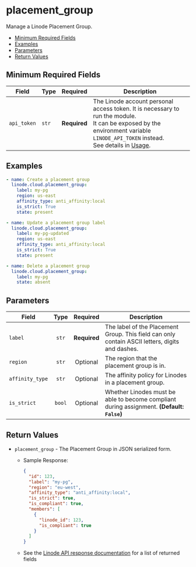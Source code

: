 # placement_group

Manage a Linode Placement Group.

- [Minimum Required Fields](#minimum-required-fields)
- [Examples](#examples)
- [Parameters](#parameters)
- [Return Values](#return-values)

## Minimum Required Fields
| Field       | Type  | Required     | Description                                                                                                                                                                                                              |
|-------------|-------|--------------|--------------------------------------------------------------------------------------------------------------------------------------------------------------------------------------------------------------------------|
| `api_token` | `str` | **Required** | The Linode account personal access token. It is necessary to run the module. <br/>It can be exposed by the environment variable `LINODE_API_TOKEN` instead. <br/>See details in [Usage](https://github.com/linode/ansible_linode?tab=readme-ov-file#usage). |

## Examples

```yaml
- name: Create a placement group
  linode.cloud.placement_group:
    label: my-pg
    region: us-east
    affinity_type: anti_affinity:local
    is_strict: True
    state: present
```

```yaml
- name: Update a placement group label
  linode.cloud.placement_group:
    label: my-pg-updated
    region: us-east
    affinity_type: anti_affinity:local
    is_strict: True
    state: present
```

```yaml
- name: Delete a placement group
  linode.cloud.placement_group:
    label: my-pg
    state: absent
```


## Parameters

| Field     | Type | Required | Description                                                                  |
|-----------|------|----------|------------------------------------------------------------------------------|
| `label` | <center>`str`</center> | <center>**Required**</center> | The label of the Placement Group. This field can only contain ASCII letters, digits and dashes.   |
| `region` | <center>`str`</center> | <center>Optional</center> | The region that the placement group is in.   |
| `affinity_type` | <center>`str`</center> | <center>Optional</center> | The affinity policy for Linodes in a placement group.   |
| `is_strict` | <center>`bool`</center> | <center>Optional</center> | Whether Linodes must be able to become compliant during assignment.  **(Default: `False`)** |

## Return Values

- `placement_group` - The Placement Group in JSON serialized form.

    - Sample Response:
        ```json
        {
          "id": 123,
          "label": "my-pg",
          "region": "eu-west",
          "affinity_type": "anti_affinity:local",
          "is_strict": true,
          "is_compliant": true,
          "members": [
            {
              "linode_id": 123,
              "is_compliant": true
            }
          ]
        }
        ```
    - See the [Linode API response documentation](TBD) for a list of returned fields


